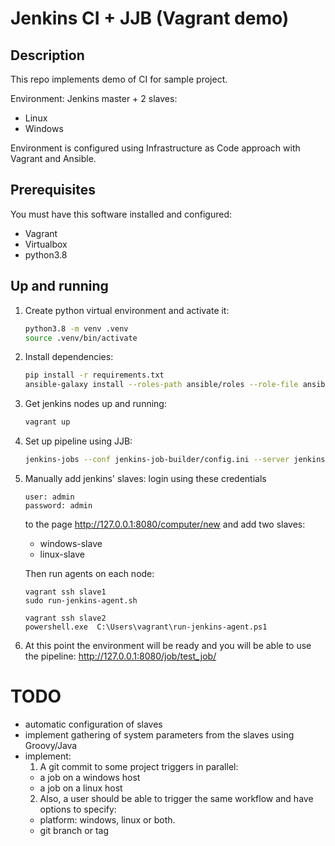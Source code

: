 # Jenkins CI + JJB (Vagrant demo)

## Description
This repo implements demo of CI for sample project.

Environment:
Jenkins master + 2 slaves:
   - Linux
   - Windows

Environment is configured using Infrastructure as Code approach with Vagrant and Ansible.

## Prerequisites

You must have this software installed and configured:
- Vagrant
- Virtualbox
- python3.8

## Up and running

1. Create python virtual environment and activate it:
   ```bash
   python3.8 -m venv .venv
   source .venv/bin/activate
   ```
2. Install dependencies:
   ```bash
   pip install -r requirements.txt
   ansible-galaxy install --roles-path ansible/roles --role-file ansible/requirements.yml
   ```
3. Get jenkins nodes up and running:
   ```bash
   vagrant up
   ```
4. Set up pipeline using JJB:
   ```bash
   jenkins-jobs --conf jenkins-job-builder/config.ini --server jenkins-master update jenkins-job-builder/pipeline.yml
   ```
5. Manually add jenkins' slaves: login using these credentials
   ```
   user: admin
   password: admin
   ```
   to the page http://127.0.0.1:8080/computer/new and add two slaves:
   - windows-slave
   - linux-slave

   Then run agents on each node:
   ```
   vagrant ssh slave1
   sudo run-jenkins-agent.sh
   ```
   ```
   vagrant ssh slave2
   powershell.exe  C:\Users\vagrant\run-jenkins-agent.ps1
   ```
6. At this point the environment will be ready and you will be able to use the pipeline: http://127.0.0.1:8080/job/test_job/ 
   
# TODO
- automatic configuration of slaves
- implement gathering of system parameters from the slaves using Groovy/Java
- implement: 
  1. A git commit to some project triggers in parallel:
  - a job on a windows host
  - a job on a linux host
  2. Also, a user should be able to trigger the same workflow and have options to specify:
  - platform: windows, linux or both.
  - git branch or tag
